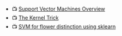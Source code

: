 - 📺 [Support Vector Machines Overview](https://www.youtube.com/watch?v=_YPScrckx28&list=PLasd6OSjN2oKHZbVxLlaGot30nRcD7e3n&index=1&t=2s)
- 📺 [The Kernel Trick](https://www.youtube.com/watch?v=Q7vT0--5VII&list=PLasd6OSjN2oKHZbVxLlaGot30nRcD7e3n&index=2)
- 📺 [SVM for flower distinction using sklearn](https://www.youtube.com/watch?v=FB5EdxAGxQg&list=PLasd6OSjN2oKHZbVxLlaGot30nRcD7e3n&index=3)